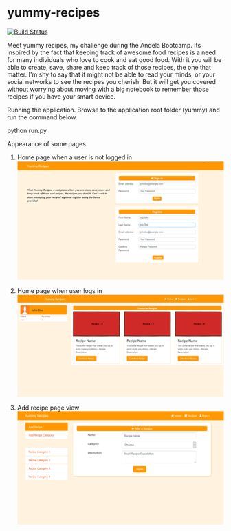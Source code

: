 # yummy-recipes
[![Build Status](https://travis-ci.org/dennisja/yummy-recipes.svg?branch=create_user)](https://travis-ci.org/dennisja/yummy-recipes)

Meet yummy recipes, my challenge during the Andela Bootcamp. Its inspired by the fact that keeping track of awesome food recipes is a need for many individuals who love to cook and eat good food. With it you will be able to create, save, share and keep track of those recipes, the one that matter. I'm shy to say that it might not be able to read your minds, or your social networks to see the recipes you cherish. But it will get you covered without worrying about moving with a big notebook to remember those recipes if you have your smart device.

Running the application.
Browse to the application root folder (yummy) and run the command below.

python run.py

Appearance of some pages
1. Home page when a user is not logged in
![Home Page when logged out](https://github.com/dennisja/yummy-recipes/blob/master/Designs/finished_pages/yummy_home.PNG "Home Page")

2. Home page when user logs in
![Home Page when logged in](https://github.com/dennisja/yummy-recipes/blob/master/Designs/finished_pages/yummy_home_on_login.PNG "Home Page when user logs in")

3. Add recipe page view
![Home Page when logged in](https://github.com/dennisja/yummy-recipes/blob/master/Designs/finished_pages/add_a_recipe.PNG "Home Page when user logs in")
